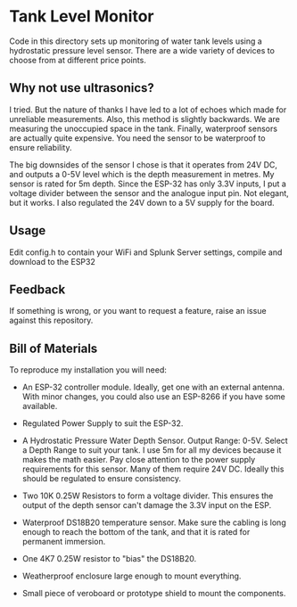 # Tank Level Monitor

Code in this directory sets up monitoring of water tank levels using a hydrostatic pressure level sensor.  There are a wide variety of devices to choose from at different price points.

## Why not use ultrasonics?

I tried.  But the nature of thanks I have led to a lot of echoes which made for unreliable measurements.  Also, this method is slightly backwards.  We are measuring the unoccupied space in the tank.  Finally, waterproof sensors are actually quite expensive.  You need the sensor to be waterproof to ensure reliability.

The big downsides of the sensor I chose is that it operates from 24V DC, and outputs a 0-5V level which is the depth measurement in metres.  My sensor is rated for 5m depth.  Since the ESP-32 has only 3.3V inputs, I put a voltage divider between the sensor and the analogue input pin.  Not elegant, but it works.  I also regulated the 24V down to a 5V supply for the board.

## Usage

Edit config.h to contain your WiFi and Splunk Server settings, compile and download to the ESP32

## Feedback

If something is wrong, or you want to request a feature, raise an issue against this repository.

## Bill of Materials

To reproduce my installation you will need:

* An ESP-32 controller module.  Ideally, get one with an external antenna.  With minor changes, you could also use an ESP-8266 if you have some available.

* Regulated Power Supply to suit the ESP-32.

* A Hydrostatic Pressure Water Depth Sensor.  Output Range: 0-5V.  Select a Depth Range to suit your tank.  I use 5m for all my devices because it makes the math easier.  Pay close attention to the power supply requirements for this sensor.  Many of them require 24V DC.  Ideally this should be regulated to ensure consistency.

* Two 10K 0.25W Resistors to form a voltage divider.  This ensures the output of the depth sensor can't damage the 3.3V input on the ESP.

* Waterproof DS18B20 temperature sensor.  Make sure the cabling is long enough to reach the bottom of the tank, and that it is rated for permanent immersion.

* One 4K7 0.25W resistor to "bias" the DS18B20.

* Weatherproof enclosure large enough to mount everything.

* Small piece of veroboard or prototype shield to mount the components.

